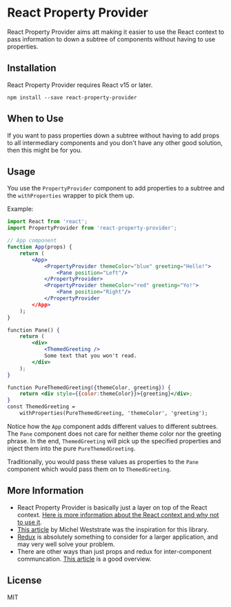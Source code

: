 # React Property Provider
React Property Provider aims att making it easier to use the React context to
pass information to down a subtree of components without having to use properties.

## Installation
React Property Provider requires React v15 or later.
```
npm install --save react-property-provider
```

## When to Use

If you want to pass properties down a subtree without having to add props
to all intermediary components and you don't have any other good solution,
then this might be for you.

## Usage
You use the `PropertyProvider` component to add properties to a subtree and the
`withProperties` wrapper to pick them up.

Example:
```jsx
import React from 'react';
import PropertyProvider from 'react-property-provider';

// App component
function App(props) {
    return (
        <App>
            <PropertyProvider themeColor="blue" greeting="Hello!">
                <Pane position="Left"/>
            </PropertyProvider>
            <PropertyProvider themeColor="red" greeting="Yo!">
                <Pane position="Right"/>
            </PropertyProvider
        </App>
    );
}

function Pane() {
    return (
        <div>
            <ThemedGreeting />
            Some text that you won't read.
        </div>
    );
}

function PureThemedGreeting({themeColor, greeting}) {
    return <div style={{color:themeColor}}>{greeting}</div>;
}
const ThemedGreeting =
    withProperties(PureThemedGreeting, 'themeColor', 'greeting');
```

Notice how the `App` component adds different values to different subtrees.
The `Pane` component does not care for neither theme color nor the greeting
phrase. In the end, `ThemedGreeting` will pick up the specified properties
and inject them into the pure `PureThemedGreeting`.

Traditionally, you would pass these values as properties to the `Pane`
component which would pass them on to `ThemedGreeting`.

## More Information

* React Property Provider is basically just a layer on top of the React context. [Here is more information about the React context and why not to use it](https://facebook.github.io/react/docs/context.html).
* [This article](https://medium.com/@mweststrate/how-to-safely-use-react-context-b7e343eff076) by Michel Weststrate was the inspiration for this library.
* [Redux](https://github.com/reactjs/react-router-redux) is absolutely something to consider for a larger application, and may very well solve your problem.
* There are other ways than just props and redux for inter-component communcation. [This article](http://andrewhfarmer.com/component-communication/) is a good overview.

## License

MIT
